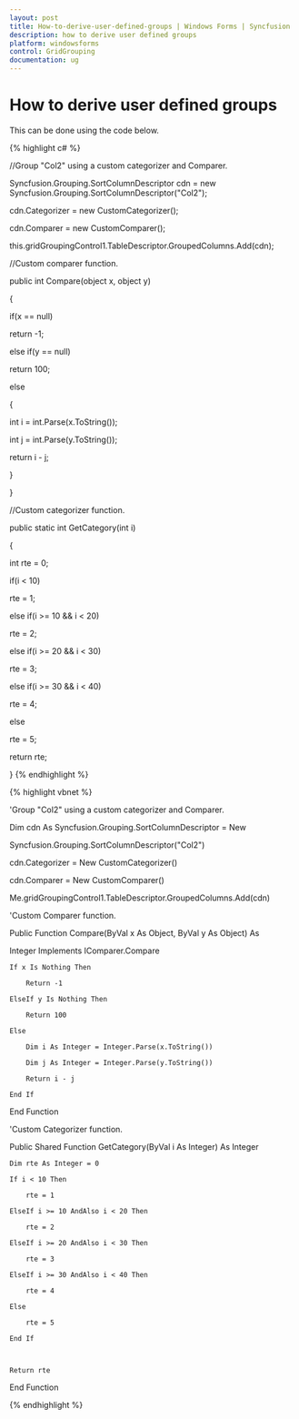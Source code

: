 ```yaml
---
layout: post
title: How-to-derive-user-defined-groups | Windows Forms | Syncfusion
description: how to derive user defined groups
platform: windowsforms
control: GridGrouping
documentation: ug
---
```


# How to derive user defined groups

This can be done using the code below.

{% highlight c# %}



//Group "Col2" using a custom categorizer and Comparer.

Syncfusion.Grouping.SortColumnDescriptor cdn = new Syncfusion.Grouping.SortColumnDescriptor("Col2");

cdn.Categorizer = new CustomCategorizer();

cdn.Comparer = new CustomComparer();

this.gridGroupingControl1.TableDescriptor.GroupedColumns.Add(cdn);



//Custom comparer function.

public int Compare(object x, object y)

{

if(x == null)

 return -1;

else if(y == null)

 return 100;

else 

{

 int i = int.Parse(x.ToString());

 int j = int.Parse(y.ToString());

 return i - j;

}

}



//Custom categorizer function.

public static int GetCategory(int i)

{

int rte = 0;

if(i < 10)

 rte = 1;

else if(i >= 10 && i < 20)

 rte = 2;

else if(i >= 20 && i < 30)

 rte = 3;

else if(i >= 30 && i < 40)

 rte = 4;

else  

 rte = 5;

return rte;

}
{% endhighlight  %}


{% highlight vbnet %}



'Group "Col2" using a custom categorizer and Comparer.

   Dim cdn As Syncfusion.Grouping.SortColumnDescriptor = New 



Syncfusion.Grouping.SortColumnDescriptor("Col2")

   cdn.Categorizer = New CustomCategorizer()

   cdn.Comparer = New CustomComparer()

   Me.gridGroupingControl1.TableDescriptor.GroupedColumns.Add(cdn)



'Custom Comparer function.

   Public Function Compare(ByVal x As Object, ByVal y As Object) As 



Integer Implements IComparer.Compare

    If x Is Nothing Then

        Return -1

    ElseIf y Is Nothing Then

        Return 100

    Else

        Dim i As Integer = Integer.Parse(x.ToString())

        Dim j As Integer = Integer.Parse(y.ToString())

        Return i - j

    End If

End Function



'Custom Categorizer function.

Public Shared Function GetCategory(ByVal i As Integer) As Integer

    Dim rte As Integer = 0

    If i < 10 Then

        rte = 1

    ElseIf i >= 10 AndAlso i < 20 Then

        rte = 2

    ElseIf i >= 20 AndAlso i < 30 Then

        rte = 3

    ElseIf i >= 30 AndAlso i < 40 Then

        rte = 4

    Else

        rte = 5

    End If



    Return rte

End Function

{% endhighlight  %}


